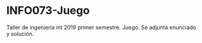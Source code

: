 # INFO073-Juego
Taller de ingeniería int 2019 primer semestre. Juego.
Se adjunta enunciado y solución.
